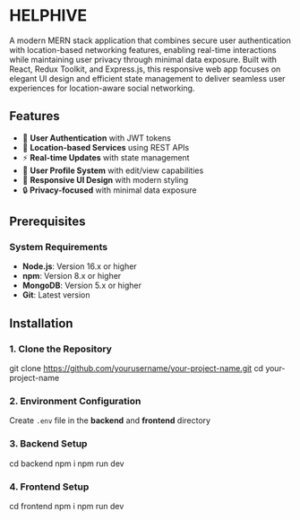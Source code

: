# HELPHIVE

A modern MERN stack application that combines secure user authentication with location-based networking features, enabling real-time interactions while maintaining user privacy through minimal data exposure.
Built with React, Redux Toolkit, and Express.js, this responsive web app focuses on elegant UI design and efficient state management to deliver seamless user experiences for location-aware social networking.

## Features

- 🔐 **User Authentication** with JWT tokens
- 📍 **Location-based Services** using REST APIs
- ⚡ **Real-time Updates** with state management
- 👤 **User Profile System** with edit/view capabilities
- 🎨 **Responsive UI Design** with modern styling
- 🔒 **Privacy-focused** with minimal data exposure

## Prerequisites

### System Requirements
- **Node.js**: Version 16.x or higher
- **npm**: Version 8.x or higher
- **MongoDB**: Version 5.x or higher
- **Git**: Latest version

## Installation

### 1. Clone the Repository

git clone https://github.com/yourusername/your-project-name.git
cd your-project-name


### 2. Environment Configuration

Create `.env` file in the **backend** and **frontend** directory


### 3. Backend Setup

cd backend
npm i
npm run dev


### 4. Frontend Setup

cd frontend
npm i
npm run dev




